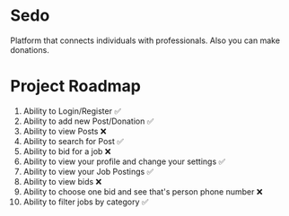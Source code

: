 
# Sedo
Platform that connects individuals with professionals. Also you can make donations.

# Project Roadmap
1. Ability to Login/Register ✅
2. Ability to add new Post/Donation ✅
3. Ability to view Posts ❌
4. Ability to search for Post ✅
5. Ability to bid for a job ❌
6. Ability to view your profile and change your settings ✅
7. Ability to view your Job Postings ✅
8. Ability to view bids ❌
9. Ability to choose one bid and see that's person phone number ❌
10. Ability to filter jobs by category ✅
